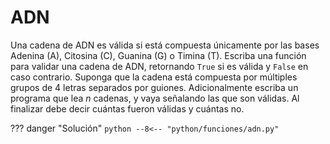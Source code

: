 # ADN

Una cadena de ADN es válida si está compuesta únicamente por las bases Adenina (A), Citosina (C), Guanina (G) o Timina (T). Escriba una función para validar una cadena de ADN, retornando `True` si es válida y `False` en caso contrario. Suponga que la cadena está compuesta por múltiples grupos de 4 letras separados por guiones. Adicionalmente escriba un programa que lea $n$ cadenas, y vaya señalando las que son válidas. Al finalizar debe decir cuántas fueron válidas y cuántas no.

??? danger "Solución"
    ```python
    --8<-- "python/funciones/adn.py"
    ```